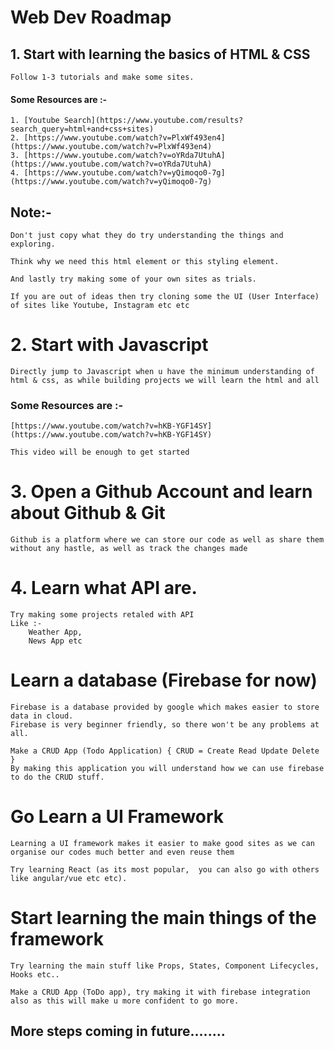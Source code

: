 
# Web Dev Roadmap

## 1. Start with learning the basics of HTML & CSS

    Follow 1-3 tutorials and make some sites.

#### Some Resources are :-

    1. [Youtube Search](https://www.youtube.com/results?search_query=html+and+css+sites)
    2. [https://www.youtube.com/watch?v=PlxWf493en4](https://www.youtube.com/watch?v=PlxWf493en4)
    3. [https://www.youtube.com/watch?v=oYRda7UtuhA](https://www.youtube.com/watch?v=oYRda7UtuhA)
    4. [https://www.youtube.com/watch?v=yQimoqo0-7g](https://www.youtube.com/watch?v=yQimoqo0-7g)


## Note:- 
    Don't just copy what they do try understanding the things and exploring.

    Think why we need this html element or this styling element.

    And lastly try making some of your own sites as trials.
    
    If you are out of ideas then try cloning some the UI (User Interface) of sites like Youtube, Instagram etc etc


# 2. Start with Javascript
    Directly jump to Javascript when u have the minimum understanding of html & css, as while building projects we will learn the html and all

### Some Resources are :-
    [https://www.youtube.com/watch?v=hKB-YGF14SY](https://www.youtube.com/watch?v=hKB-YGF14SY)
    
    This video will be enough to get started

# 3. Open a Github Account and learn about Github & Git
    Github is a platform where we can store our code as well as share them without any hastle, as well as track the changes made

# 4. Learn what API are.
    Try making some projects retaled with API
    Like :- 
        Weather App,
        News App etc

# Learn a database (Firebase for now)
    Firebase is a database provided by google which makes easier to store data in cloud.
    Firebase is very beginner friendly, so there won't be any problems at all.

    Make a CRUD App (Todo Application) { CRUD = Create Read Update Delete }
    By making this application you will understand how we can use firebase to do the CRUD stuff.

# Go Learn a UI Framework 
    Learning a UI framework makes it easier to make good sites as we can organise our codes much better and even reuse them

    Try learning React (as its most popular,  you can also go with others like angular/vue etc etc).

# Start learning the main things of the framework
    Try learning the main stuff like Props, States, Component Lifecycles, Hooks etc..

    Make a CRUD App (ToDo app), try making it with firebase integration also as this will make u more confident to go more.

## More steps coming in future........
